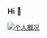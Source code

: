 ### Hi 👋

<a href="https://github.com/geekyouth" target="_blank">   
  <img src="https://github-readme-stats.vercel.app/api?username=geekyouth&show_icons=true&theme=monokai" alt="个人概况">
</a>

<!-- -->
